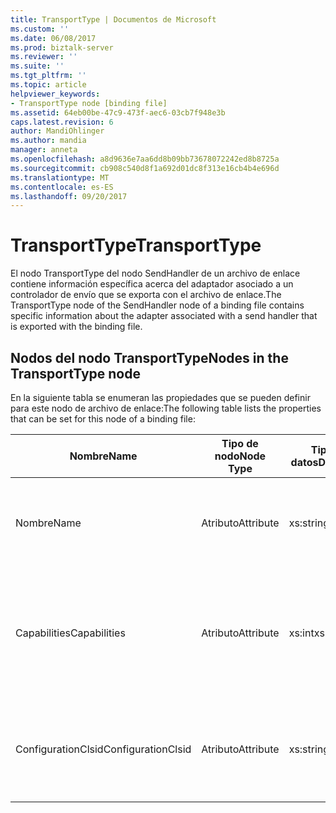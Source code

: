 ```yaml
---
title: TransportType | Documentos de Microsoft
ms.custom: ''
ms.date: 06/08/2017
ms.prod: biztalk-server
ms.reviewer: ''
ms.suite: ''
ms.tgt_pltfrm: ''
ms.topic: article
helpviewer_keywords:
- TransportType node [binding file]
ms.assetid: 64eb00be-47c9-473f-aec6-03cb7f948e3b
caps.latest.revision: 6
author: MandiOhlinger
ms.author: mandia
manager: anneta
ms.openlocfilehash: a8d9636e7aa6dd8b09bb73678072242ed8b8725a
ms.sourcegitcommit: cb908c540d8f1a692d01dc8f313e16cb4b4e696d
ms.translationtype: MT
ms.contentlocale: es-ES
ms.lasthandoff: 09/20/2017
---
```

# <a name="transporttype"></a><span data-ttu-id="0fbcf-102">TransportType</span><span class="sxs-lookup"><span data-stu-id="0fbcf-102">TransportType</span></span>
<span data-ttu-id="0fbcf-103">El nodo TransportType del nodo SendHandler de un archivo de enlace contiene información específica acerca del adaptador asociado a un controlador de envío que se exporta con el archivo de enlace.</span><span class="sxs-lookup"><span data-stu-id="0fbcf-103">The TransportType node of the SendHandler node of a binding file contains specific information about the adapter associated with a send handler that is exported with the binding file.</span></span>  
  
## <a name="nodes-in-the-transporttype-node"></a><span data-ttu-id="0fbcf-104">Nodos del nodo TransportType</span><span class="sxs-lookup"><span data-stu-id="0fbcf-104">Nodes in the TransportType node</span></span>  
 <span data-ttu-id="0fbcf-105">En la siguiente tabla se enumeran las propiedades que se pueden definir para este nodo de archivo de enlace:</span><span class="sxs-lookup"><span data-stu-id="0fbcf-105">The following table lists the properties that can be set for this node of a binding file:</span></span>  
  
|<span data-ttu-id="0fbcf-106">**Nombre**</span><span class="sxs-lookup"><span data-stu-id="0fbcf-106">**Name**</span></span>|<span data-ttu-id="0fbcf-107">**Tipo de nodo**</span><span class="sxs-lookup"><span data-stu-id="0fbcf-107">**Node Type**</span></span>|<span data-ttu-id="0fbcf-108">**Tipo de datos**</span><span class="sxs-lookup"><span data-stu-id="0fbcf-108">**Data Type**</span></span>|<span data-ttu-id="0fbcf-109">**Description**</span><span class="sxs-lookup"><span data-stu-id="0fbcf-109">**Description**</span></span>|<span data-ttu-id="0fbcf-110">**Restricciones**</span><span class="sxs-lookup"><span data-stu-id="0fbcf-110">**Restrictions**</span></span>|<span data-ttu-id="0fbcf-111">**Comentarios**</span><span class="sxs-lookup"><span data-stu-id="0fbcf-111">**Comments**</span></span>|  
|--------------|-------------------|-------------------|---------------------|----------------------|------------------|  
|<span data-ttu-id="0fbcf-112">Nombre</span><span class="sxs-lookup"><span data-stu-id="0fbcf-112">Name</span></span>|<span data-ttu-id="0fbcf-113">Atributo</span><span class="sxs-lookup"><span data-stu-id="0fbcf-113">Attribute</span></span>|<span data-ttu-id="0fbcf-114">xs:string</span><span class="sxs-lookup"><span data-stu-id="0fbcf-114">xs:string</span></span>|<span data-ttu-id="0fbcf-115">Especifica el nombre del adaptador asociado al controlador de envío.</span><span class="sxs-lookup"><span data-stu-id="0fbcf-115">Specifies the name of the adapter associated with the send handler.</span></span>|<span data-ttu-id="0fbcf-116">No requerido</span><span class="sxs-lookup"><span data-stu-id="0fbcf-116">Not required</span></span>|<span data-ttu-id="0fbcf-117">Valor predeterminado: vacío</span><span class="sxs-lookup"><span data-stu-id="0fbcf-117">Default value: empty</span></span>|  
|<span data-ttu-id="0fbcf-118">Capabilities</span><span class="sxs-lookup"><span data-stu-id="0fbcf-118">Capabilities</span></span>|<span data-ttu-id="0fbcf-119">Atributo</span><span class="sxs-lookup"><span data-stu-id="0fbcf-119">Attribute</span></span>|<span data-ttu-id="0fbcf-120">xs:int</span><span class="sxs-lookup"><span data-stu-id="0fbcf-120">xs:int</span></span>|<span data-ttu-id="0fbcf-121">Especifica las capacidades del adaptador asociado al controlador de envío.</span><span class="sxs-lookup"><span data-stu-id="0fbcf-121">Specifies the capabilities of the adapter associated with the send handler.</span></span>|<span data-ttu-id="0fbcf-122">Necesario</span><span class="sxs-lookup"><span data-stu-id="0fbcf-122">Required</span></span>|<span data-ttu-id="0fbcf-123">Valor predeterminado: ninguno</span><span class="sxs-lookup"><span data-stu-id="0fbcf-123">Default value: none</span></span><br /><br /> <span data-ttu-id="0fbcf-124">Los valores posibles incluyen los que están disponibles en la enumeración [Microsoft.BizTalk.ExplorerOM.Capabilities](http://msdn.microsoft.com/library/microsoft.biztalk.explorerom.capabilities.aspx) .</span><span class="sxs-lookup"><span data-stu-id="0fbcf-124">Possible values include those available in the [Microsoft.BizTalk.ExplorerOM.Capabilities](http://msdn.microsoft.com/library/microsoft.biztalk.explorerom.capabilities.aspx) enumeration.</span></span>|  
|<span data-ttu-id="0fbcf-125">ConfigurationClsid</span><span class="sxs-lookup"><span data-stu-id="0fbcf-125">ConfigurationClsid</span></span>|<span data-ttu-id="0fbcf-126">Atributo</span><span class="sxs-lookup"><span data-stu-id="0fbcf-126">Attribute</span></span>|<span data-ttu-id="0fbcf-127">xs:string</span><span class="sxs-lookup"><span data-stu-id="0fbcf-127">xs:string</span></span>|<span data-ttu-id="0fbcf-128">Especifica el GUID de configuración del adaptador asociado al controlador de envío.</span><span class="sxs-lookup"><span data-stu-id="0fbcf-128">Specifies the configuration GUID of the adapter associated with the send handler.</span></span>|<span data-ttu-id="0fbcf-129">No requerido</span><span class="sxs-lookup"><span data-stu-id="0fbcf-129">Not required</span></span>|<span data-ttu-id="0fbcf-130">Valor predeterminado: vacío</span><span class="sxs-lookup"><span data-stu-id="0fbcf-130">Default value: empty</span></span>|